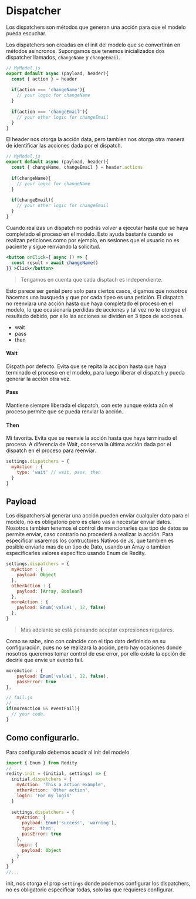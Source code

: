 Dispatcher
=============

Los dispatchers son métodos que generan una acción para que el modelo pueda escuchar.

Los dispatchers son creadas en el init del modelo que se convertirán en métodos asincronos.
Supongamos que tenemos inicializados dos dispatcher llamados, `changeName` y `changeEmail`.

```js
// MyModel.js
export default async (payload, header){
  const { action } = header
  
  if(action === 'changeName'){
    // your logic for changeName
  }
  
  if(action === 'changeEmail'){
    // your other logic for changeEmail
  }
}
```

El header nos otorga la acción data, pero tambien nos otorga otra manera de identificar las acciones dada por el dispatch.

```js
// MyModel.js
export default async (payload, header){
  const { changeName, changeEmail } = header.actions
  
  if(changeName){
    // your logic for changeName
  }
  
  if(changeEmail){
    // your other logic for changeEmail
  }
}
```

Cuando realizas un dispatch no podrás volver a ejecutar hasta que se haya completado el proceso en el modelo. Esto ayuda bastante cuando se realizan peticiones como por ejemplo, en sesiones que el usuario no es paciente y sigue renviando la solicitud.

```jsx
<button onClick={ async () => {
  const result = await changeName()
}} >Click</button>
```

> Tengamos en cuenta que cada disptach es independiente.

Esto parece ser genial pero solo para ciertos casos, digamos que nosotros hacemos una busqueda y que por cada tipeo es una petición. El dispatch no reenviara una acción hasta que haya completado el proceso en el modelo, lo que ocasionaría perdidas de acciones y tal vez no te otorgue el resultado debido, por ello las acciones se dividen en 3 tipos de acciones.

* wait
* pass
* then

#### Wait

Dispath por defecto. Evita que se repita la accipon hasta que haya terminado el proceso en el modelo, para luego liberar el dispatch y pueda generar la acción otra vez.

#### Pass

Mantiene siempre liberada el dispatch, con este aunque exista aún el proceso permite que se pueda renviar la acción.

#### Then

Mi favorita. Evita que se reenvíe la acción hasta que haya terminado el proceso. A diferencia de Wait, conserva la última acción dada por el dispatch en el proceso para reenviar.

```js
settings.dispatchers = {
  myAction : {
    type: 'wait' // wait, pass, then
  }
}
```

## Payload

Los dispatchers al generar una acción pueden enviar cualquier dato para el modelo, no es obligatorio pero es claro vas a necesitar enviar datos. Nosotros tambien tenemos el control de mencionarles que tipo de datos se permite enviar, caso contrario no procederá a realizar la acción.
Para especificar usaremos los contructores Nativos de Js, que tambien es posible enviarle mas de un tipo de Dato, usando un Array o tambien especificarles valores específico usando Enum de Redity.

```js
settings.dispatchers = {
  myAction : {
    payload: Object
  },
  otherAction : {
    payload: [Array, Boolean]
  },
  moreAction : {
    payload: Enum('value1', 12, false)
  },
}
```
> Mas adelante se está pensando aceptar expresiones regulares.

Como se sabe, sino con coincide con el tipo dato defininido en su configuración, pues no se realizará la acción, pero hay ocasiones donde nosotros queremos tomar control de ese error, por ello existe la opción de decirle que envíe un evento fail.

```js
moreAction : {
    payload: Enum('value1', 12, false),
    passError: true
},
```

```js
// fail.js
// ...
if(moreAction && eventFail){
  // your code.
}
```

## Como configurarlo.

Para configuralo debemos acudir al init del modelo

```js
import { Enum } from Redity
// ...
redity.init = (initial, settings) => {
  initial.dispatchers = {
    myAction: 'This a action example',
    otherAction: 'Other action',
    login: 'For my login'
  }
  
  settings.dispatchers = {
    myAction: {
      payload: Enum('success', 'warning'),
      type: 'then',
      passError: true
    },
    login: {
      payload: Object
    }
  }
}
//...
```
init, nos otorga el prop `settings` donde podemos configurar los dispatchers, no es obligatorio especificar todas, solo las que requieres configurar.

